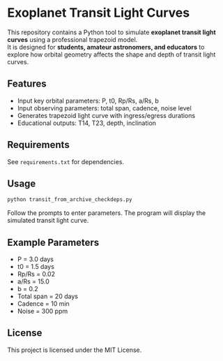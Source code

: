 # Exoplanet Transit Light Curves

This repository contains a Python tool to simulate **exoplanet transit light curves** using a professional trapezoid model.  
It is designed for **students, amateur astronomers, and educators** to explore how orbital geometry affects the shape and depth of transit light curves.

## Features
- Input key orbital parameters: P, t0, Rp/Rs, a/Rs, b
- Input observing parameters: total span, cadence, noise level
- Generates trapezoid light curve with ingress/egress durations
- Educational outputs: T14, T23, depth, inclination

## Requirements
See `requirements.txt` for dependencies.

## Usage
```bash
python transit_from_archive_checkdeps.py
```
Follow the prompts to enter parameters. The program will display the simulated transit light curve.

## Example Parameters
- P = 3.0 days
- t0 = 1.5 days
- Rp/Rs = 0.02
- a/Rs = 15.0
- b = 0.2
- Total span = 20 days
- Cadence = 10 min
- Noise = 300 ppm

## License
This project is licensed under the MIT License.
